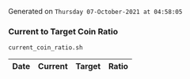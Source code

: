 Generated on `Thursday 07-October-2021 at 04:58:05`

### Current to Target Coin Ratio
`current_coin_ratio.sh`

Date|Current|Target|Ratio
---|---|---|---
